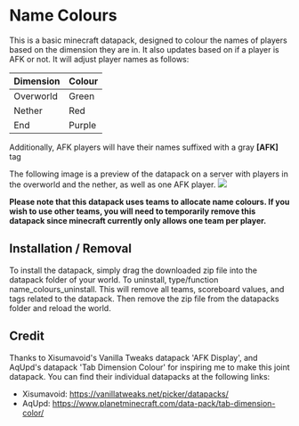 # Name Colours
This is a basic minecraft datapack, designed to colour the names of players based on the dimension they are in. It also updates based on if a player is AFK or not. It will adjust player names as follows:

| Dimension | Colour    |
------------|-----------|
| Overworld | Green     |
| Nether    | Red       |
| End       | Purple    |

Additionally, AFK players will have their names suffixed with a gray **\[AFK]** tag

The following image is a preview of the datapack on a server with players in the overworld and the nether, as well as one AFK player.
![](https://i.imgur.com/m3Hjg2F.png)

**Please note that this datapack uses teams to allocate name colours. If you wish to use other teams, you will need to temporarily remove this datapack since minecraft currently only allows one team per player.**

## Installation / Removal
To install the datapack, simply drag the downloaded zip file into the datapack folder of your world.
To uninstall, type/function name_colours_uninstall. This will remove all teams, scoreboard values, and tags related to the datapack. Then remove the zip file from the datapacks folder and reload the world.

## Credit
Thanks to Xisumavoid's Vanilla Tweaks datapack 'AFK Display', and AqUpd's datapack 'Tab Dimension Colour' for inspiring me to make this joint datapack. You can find their individual datapacks at the following links:
- Xisumavoid: https://vanillatweaks.net/picker/datapacks/
- AqUpd: https://www.planetminecraft.com/data-pack/tab-dimension-color/
